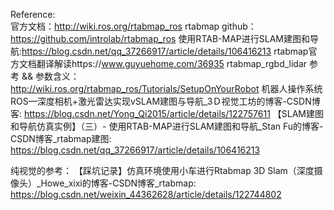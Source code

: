 Reference:  
官方文档：http://wiki.ros.org/rtabmap_ros
rtabmap github：https://github.com/introlab/rtabmap_ros
使用RTAB-MAP进行SLAM建图和导航:https://blog.csdn.net/qq_37266917/article/details/106416213
rtabmap官方文档翻译解读https://www.guyuehome.com/36935
rtabmap_rgbd_lidar 参考 && 参数含义：http://wiki.ros.org/rtabmap_ros/Tutorials/SetupOnYourRobot
机器人操作系统ROS—深度相机+激光雷达实现vSLAM建图与导航_3Ｄ视觉工坊的博客-CSDN博客: https://blog.csdn.net/Yong_Qi2015/article/details/122757611
【SLAM建图和导航仿真实例】（三）- 使用RTAB-MAP进行SLAM建图和导航_Stan Fu的博客-CSDN博客_rtabmap建图: https://blog.csdn.net/qq_37266917/article/details/106416213

纯视觉的参考：
【踩坑记录】仿真环境使用小车进行Rtabmap 3D Slam（深度摄像头）_Howe_xixi的博客-CSDN博客_rtabmap: https://blog.csdn.net/weixin_44362628/article/details/122744802